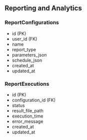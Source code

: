 ## Reporting and Analytics

### ReportConfigurations
- id (PK)
- user_id (FK)
- name
- report_type
- parameters_json
- schedule_json
- created_at
- updated_at

### ReportExecutions
- id (PK)
- configuration_id (FK)
- status
- result_file_path
- execution_time
- error_message
- created_at
- updated_at
